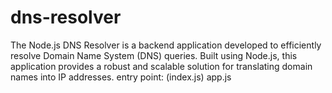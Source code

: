 # dns-resolver
The Node.js DNS Resolver is a backend application developed to efficiently resolve Domain Name System (DNS) queries. Built using Node.js, this application provides a robust and scalable solution for translating domain names into IP addresses. entry point: (index.js) app.js
